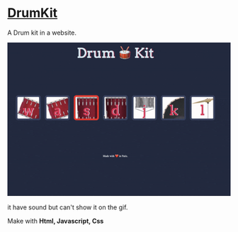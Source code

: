 <a href=""><h1>DrumKit</h1></a>

A Drum kit in a website. 


<img src="ezgif.com-gif-maker (1).gif"></img>

it have sound but can't show it on the gif.

Make with <strong>Html, Javascript, Css</strong>
